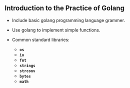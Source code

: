 ## Introduction to the Practice of Golang

- Include basic golang programming language grammer.

- Use golang to implement simple functions.

- Common standard libraries: 
  - **`os`**
  - **`io`**
  - **`fmt`**
  - **`strings`**
  - **`strconv`**
  - **`bytes`**
  - **`math`**
  
